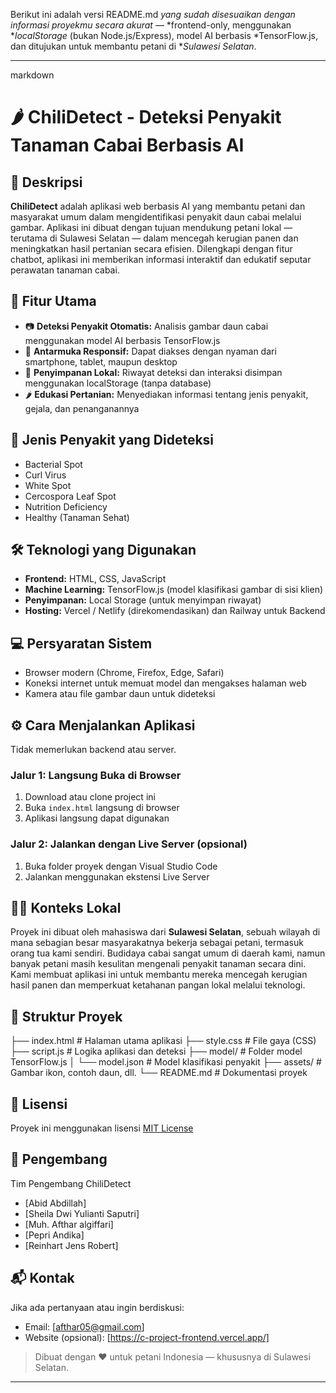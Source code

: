 Berikut ini adalah versi README.md *yang sudah disesuaikan dengan informasi proyekmu secara akurat* — *frontend-only, menggunakan **localStorage* (bukan Node.js/Express), model AI berbasis *TensorFlow\.js, dan ditujukan untuk membantu petani di **Sulawesi Selatan*.

---

markdown
# 🌶 ChiliDetect - Deteksi Penyakit Tanaman Cabai Berbasis AI

## 📄 Deskripsi
**ChiliDetect** adalah aplikasi web berbasis AI yang membantu petani dan masyarakat umum dalam mengidentifikasi penyakit daun cabai melalui gambar. Aplikasi ini dibuat dengan tujuan mendukung petani lokal — terutama di Sulawesi Selatan — dalam mencegah kerugian panen dan meningkatkan hasil pertanian secara efisien. Dilengkapi dengan fitur chatbot, aplikasi ini memberikan informasi interaktif dan edukatif seputar perawatan tanaman cabai.

## 🚀 Fitur Utama

- 📷 **Deteksi Penyakit Otomatis:** Analisis gambar daun cabai menggunakan model AI berbasis TensorFlow.js    
- 📱 **Antarmuka Responsif:** Dapat diakses dengan nyaman dari smartphone, tablet, maupun desktop  
- 🧠 **Penyimpanan Lokal:** Riwayat deteksi dan interaksi disimpan menggunakan localStorage (tanpa database)  
- 🌶 **Edukasi Pertanian:** Menyediakan informasi tentang jenis penyakit, gejala, dan penanganannya

## 🧪 Jenis Penyakit yang Dideteksi

- Bacterial Spot  
- Curl Virus  
- White Spot  
- Cercospora Leaf Spot  
- Nutrition Deficiency  
- Healthy (Tanaman Sehat)

## 🛠 Teknologi yang Digunakan

- **Frontend:** HTML, CSS, JavaScript  
- **Machine Learning:** TensorFlow.js (model klasifikasi gambar di sisi klien)  
- **Penyimpanan:** Local Storage (untuk menyimpan riwayat)  
- **Hosting:** Vercel / Netlify (direkomendasikan) dan Railway untuk Backend

## 💻 Persyaratan Sistem

- Browser modern (Chrome, Firefox, Edge, Safari)  
- Koneksi internet untuk memuat model dan mengakses halaman web  
- Kamera atau file gambar daun untuk dideteksi  

## ⚙ Cara Menjalankan Aplikasi

Tidak memerlukan backend atau server.

### Jalur 1: Langsung Buka di Browser
1. Download atau clone project ini  
2. Buka `index.html` langsung di browser  
3. Aplikasi langsung dapat digunakan

### Jalur 2: Jalankan dengan Live Server (opsional)
1. Buka folder proyek dengan Visual Studio Code  
2. Jalankan menggunakan ekstensi Live Server  

## 🧑‍🌾 Konteks Lokal

Proyek ini dibuat oleh mahasiswa dari **Sulawesi Selatan**, sebuah wilayah di mana sebagian besar masyarakatnya bekerja sebagai petani, termasuk orang tua kami sendiri. Budidaya cabai sangat umum di daerah kami, namun banyak petani masih kesulitan mengenali penyakit tanaman secara dini. Kami membuat aplikasi ini untuk membantu mereka mencegah kerugian hasil panen dan memperkuat ketahanan pangan lokal melalui teknologi.

## 📁 Struktur Proyek



├── index.html             # Halaman utama aplikasi
├── style.css              # File gaya (CSS)
├── script.js              # Logika aplikasi dan deteksi
├── model/                 # Folder model TensorFlow\.js
│   └── model.json         # Model klasifikasi penyakit
├── assets/                # Gambar ikon, contoh daun, dll.
└── README.md              # Dokumentasi proyek



## 📄 Lisensi

Proyek ini menggunakan lisensi [MIT License](LICENSE)

## 👥 Pengembang

Tim Pengembang ChiliDetect  
- [Abid Abdillah]  
- [Sheila Dwi Yulianti Saputri]  
- [Muh. Afthar algiffari]  
- [Pepri Andika]  
- [Reinhart Jens Robert]  

## 📬 Kontak

Jika ada pertanyaan atau ingin berdiskusi:
- Email: [afthar05@gmail.com]
- Website (opsional): [https://c-project-frontend.vercel.app/]
> Dibuat dengan ❤ untuk petani Indonesia — khususnya di Sulawesi Selatan.


---
